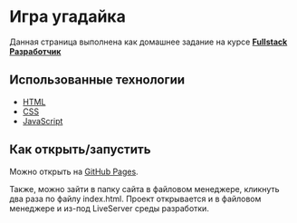# Игра угадайка

Данная страница выполнена как домашнее задание на курсе **[Fullstack Разработчик](https://new.skillfactory.ru/web-developer-fullstack")**

## Использованные технологии

- [HTML](https://www.w3.org/TR/2021/SPSD-html52-20210128/)
- [CSS](https://developer.mozilla.org/ru/docs/Learn/Getting_started_with_the_web/CSS_basics) 
- [JavaScript](https://262.ecma-international.org)

## Как открыть/запустить

Можно открыть на [GitHub Pages](https://ekaterina-35.github.io/Task_7/).

Также, можно зайти в папку сайта в файловом менеджере, кликнуть два раза по файлу index.html. Проект открывается и в файловом менеджере и из-под LiveServer среды разработки.